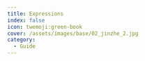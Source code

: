 ```yaml
---
title: Expressions
index: false
icon: twemoji:green-book
cover: /assets/images/base/02_jinzhe_2.jpg
category:
  - Guide
---
```


<Catalog />
